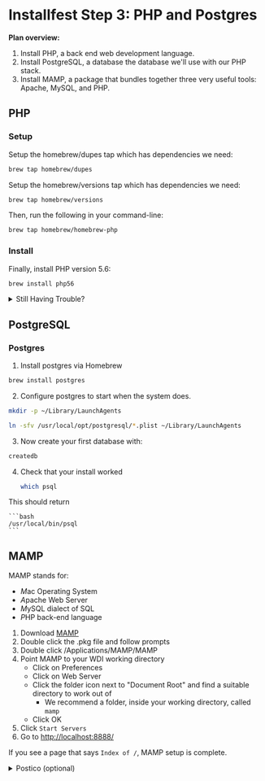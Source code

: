 # Installfest Step 3: PHP and Postgres

**Plan overview:**

1. Install PHP, a back end web development language.
2. Install PostgreSQL, a database the database we'll use with our PHP stack.
3. Install MAMP, a package that bundles together three very useful tools: Apache, MySQL, and PHP.

## PHP

### Setup

Setup the homebrew/dupes tap which has dependencies we need:

```bash
brew tap homebrew/dupes
```

Setup the homebrew/versions tap which has dependencies we need:

```bash
brew tap homebrew/versions
```

Then, run the following in your command-line:

```bash
brew tap homebrew/homebrew-php
```

### Install

Finally, install PHP version 5.6:

```bash
brew install php56
```

<details>
<summary>Still Having Trouble?</summary

### Homebrew PHP

The package you just installed also has its own [documentation here](https://github.com/Homebrew/homebrew-php).  If you are still seeing issues, you may want to check their site out.

</details>

## PostgreSQL 

### Postgres

1. Install postgres via Homebrew
  ```bash
  brew install postgres
  ```

2. Configure postgres to start when the system does.

  ```bash
  mkdir -p ~/Library/LaunchAgents

  ln -sfv /usr/local/opt/postgresql/*.plist ~/Library/LaunchAgents
  ```

3. Now create your first database with:

  ```bash
  createdb
  ```

4. Check that your install worked

    ```bash
    which psql
    ```
    
This should return 

    ```bash
    /usr/local/bin/psql
    ```

## MAMP

MAMP stands for:

- *M*ac Operating System
- *A*pache Web Server
- *M*ySQL dialect of SQL
- *P*HP back-end language

1. Download [MAMP](https://www.mamp.info/en/downloads/)
1. Double click the .pkg file and follow prompts
1. Double click /Applications/MAMP/MAMP
1. Point MAMP to your WDI working directory
	- Click on Preferences
	- Click on Web Server
	- Click the folder icon next to "Document Root" and find a suitable directory to work out of
		- We recommend a folder, inside your working directory, called `mamp`
	- Click OK
1. Click `Start Servers`
1. Go to <http://localhost:8888/>

If you see a page that says `Index of /`, MAMP setup is complete.

<details>
<summary>Postico (optional)</summary>
### Postico

Postico is a GUI tool to view the contents of your Postgres database. 

1. Go to <a href="https://eggerapps.at/postico/" target="_new">eggerapps.at/postico/</a> and download the free version.
2. Install it by unzipping the downloaded zip and then dragging `Postico.app` into your `Applications` directory.

</details>
